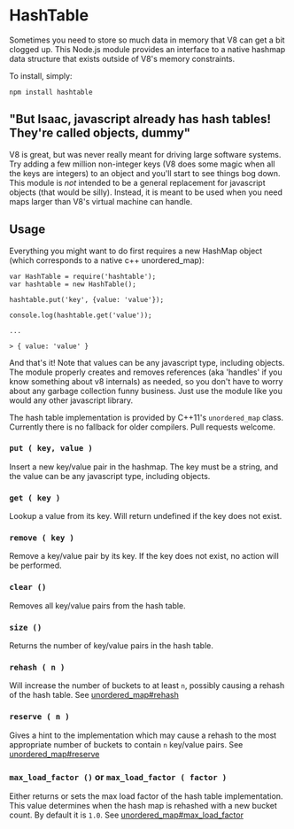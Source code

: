 HashTable
=========

Sometimes you need to store so much data in memory that V8 can get a bit clogged up. This Node.js module provides an interface to a native hashmap data structure that exists outside of V8's memory constraints.

To install, simply:

    npm install hashtable
    
"But Isaac, javascript already has hash tables! They're called objects, dummy"
---

V8 is great, but was never really meant for driving large software systems. Try adding a few million non-integer keys (V8 does some magic when all the keys are integers) to an object and you'll start to see things bog down. This module is *not* intended to be a general replacement for javascript objects (that would be silly). Instead, it is meant to be used when you need maps larger than V8's virtual machine can handle.

Usage
-----

Everything you might want to do first requires a new HashMap object (which corresponds to a native c++ unordered_map):

    var HashTable = require('hashtable');
    var hashtable = new HashTable();
    
    hashtable.put('key', {value: 'value'});

    console.log(hashtable.get('value'));
    
    ...
    
    > { value: 'value' }
    
And that's it! Note that values can be any javascript type, including objects. The module properly creates and removes references (aka 'handles' if you know something about v8 internals) as needed, so you don't have to worry about any garbage collection funny business. Just use the module like you would any other javascript library.

The hash table implementation is provided by C++11's `unordered_map` class. Currently there is no fallback for older compilers. Pull requests welcome.

### `put ( key, value )`

Insert a new key/value pair in the hashmap. The key must be a string, and the value can be any javascript type, including objects.

### `get ( key )`

Lookup a value from its key. Will return undefined if the key does not exist.

### `remove ( key )`

Remove a key/value pair by its key. If the key does not exist, no action will be performed.

### `clear ()`

Removes all key/value pairs from the hash table.

### `size ()`

Returns the number of key/value pairs in the hash table.

### `rehash ( n )`

Will increase the number of buckets to at least `n`, possibly causing a rehash of the hash table. See [unordered_map#rehash](http://www.cplusplus.com/reference/unordered_map/unordered_map/rehash/)

### `reserve ( n )`

Gives a hint to the implementation which may cause a rehash to the most appropriate number of buckets to contain `n` key/value pairs. See [unordered_map#reserve](http://www.cplusplus.com/reference/unordered_map/unordered_map/reserve/)

### `max_load_factor ()` or `max_load_factor ( factor )`

Either returns or sets the max load factor of the hash table implementation. This value determines when the hash map is rehashed with a new bucket count. By default it is `1.0`. See [unordered_map#max_load_factor](http://www.cplusplus.com/reference/unordered_map/unordered_map/max_load_factor/)

